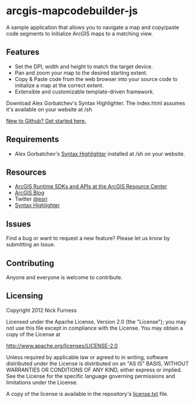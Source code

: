 arcgis-mapcodebuilder-js
========================

A sample application that allows you to navigate a map and copy/paste code segments to initialize ArcGIS maps to a matching view.

## Features
* Set the DPI, width and height to match the target device.
* Pan and zoom your map to the desired starting extent.
* Copy & Paste code from the web browser into your source code to initialize a map at the correct extent.
* Extensible and customizable template-driven framework.

Download Alex Gorbatchev's Syntax Highlighter. The index.html assumes it's available on your website at /sh

[New to Github? Get started here.](http://htmlpreview.github.com/?https://github.com/Esri/esri.github.com/blob/master/help/esri-getting-to-know-github.html)

## Requirements

* Alex Gorbatchev's [Syntax Highlighter](http://alexgorbatchev.com/SyntaxHighlighter/) installed at /sh on your website.

## Resources

* [ArcGIS Runtime SDKs and APIs at the ArcGIS Resource Center](http://resources.arcgis.com/en/help/)
* [ArcGIS Blog](http://blogs.esri.com/esri/arcgis/)
* Twitter [@esri](http://twitter.com/esri)
* [Syntax Highlighter](http://alexgorbatchev.com/SyntaxHighlighter/)

## Issues

Find a bug or want to request a new feature?  Please let us know by submitting an Issue.

## Contributing

Anyone and everyone is welcome to contribute. 

## Licensing
Copyright 2012 Nick Furness

Licensed under the Apache License, Version 2.0 (the "License");
you may not use this file except in compliance with the License.
You may obtain a copy of the License at

   http://www.apache.org/licenses/LICENSE-2.0

Unless required by applicable law or agreed to in writing, software
distributed under the License is distributed on an "AS IS" BASIS,
WITHOUT WARRANTIES OR CONDITIONS OF ANY KIND, either express or implied.
See the License for the specific language governing permissions and
limitations under the License.

A copy of the license is available in the repository's [license.txt](https://raw.github.com/nixta/arcgis-mapcodebuilder-js/master/license.txt) file.
